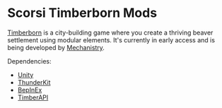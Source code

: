 # Scorsi Timberborn Mods

[Timberborn](https://store.steampowered.com/app/1062090/Timberborn/) is a city-building game where you create a thriving beaver settlement using modular elements. It's currently in early access and is being developed by [Mechanistry](https://mechanistry.com/).

Dependencies:
- [Unity](https://unity.com/)
- [ThunderKit](https://github.com/PassivePicasso/ThunderKit)
- [BepInEx](https://mod.io/g/timberborn/m/bepinexpack)
- [TimberAPI](https://mod.io/g/timberborn/m/timberapi)
